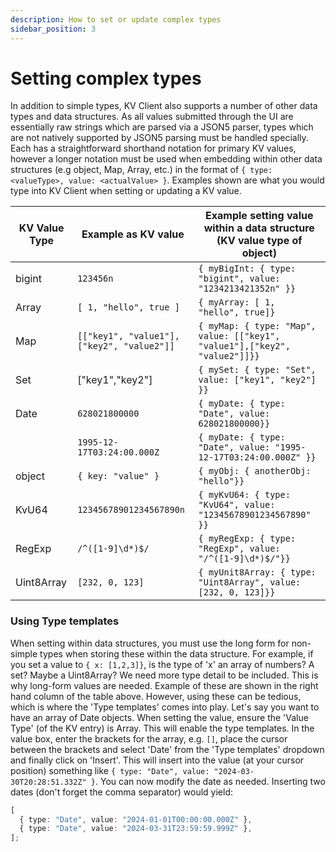 ```yaml
---
description: How to set or update complex types
sidebar_position: 3
---
```


# Setting complex types

In addition to simple types, KV Client also supports a number of other data
types and data structures. As all values submitted through the UI are
essentially raw strings which are parsed via a JSON5 parser, types which are not
natively supported by JSON5 parsing must be handled specially. Each has a
straightforward shorthand notation for primary KV values, however a longer
notation must be used when embedding within other data structures (e.g object,
Map, Array, etc.) in the format of
`{ type: <valueType>, value: <actualValue> }`. Examples shown are what you would
type into KV Client when setting or updating a KV value.

| KV Value Type | Example as KV value                       | Example setting value within a data structure (KV value type of object)    |
| ------------- | ----------------------------------------- | -------------------------------------------------------------------------- |
| bigint        | `123456n`                                 | `{ myBigInt: { type: "bigint", value: "1234213421352n" }}`                 |
| Array         | `[ 1, "hello", true ]`                    | `{ myArray: [ 1, "hello", true]}`                                          |
| Map           | `[["key1", "value1"],["key2", "value2"]]` | `{ myMap: { type: "Map", value: [["key1", "value1"],["key2", "value2"]]}}` |
| Set           | ["key1","key2"]                           | `{ mySet: { type: "Set", value: ["key1", "key2"] }}`                       |
| Date          | `628021800000`                            | `{ myDate: { type: "Date", value: 628021800000}}`                          |
|               | `1995-12-17T03:24:00.000Z`                | `{ myDate: { type: "Date", value: "1995-12-17T03:24:00.000Z" }}`           |
| object        | `{ key: "value" }`                        | `{ myObj: { anotherObj: "hello"}}`                                         |
| KvU64         | `12345678901234567890n`                   | `{ myKvU64: { type: "KvU64", value: "12345678901234567890" }}`             |
| RegExp        | `/^([1-9]\d*)$/`                          | `{ myRegExp: { type: "RegExp", value: "/^([1-9]\d*)$/"}}`                  |
| Uint8Array    | `[232, 0, 123]`                           | `{ myUnit8Array: { type: "Uint8Array", value: [232, 0, 123]}}`             |

### Using Type templates

When setting within data structures, you must use the long form for non-simple
types when storing these within the data structure. For example, if you set a
value to `{ x: [1,2,3]}`, is the type of 'x' an array of numbers? A set? Maybe a
Uint8Array? We need more type detail to be included. This is why long-form
values are needed. Example of these are shown in the right hand column of the
table above. However, using these can be tedious, which is where the 'Type
templates' comes into play. Let's say you want to have an array of Date objects.
When setting the value, ensure the 'Value Type' (of the KV entry) is Array. This
will enable the type templates. In the value box, enter the brackets for the
array, e.g. `[]`, place the cursor between the brackets and select 'Date' from
the 'Type templates' dropdown and finally click on 'Insert'. This will insert
into the value (at your cursor position) something like
`{ type: "Date", value: "2024-03-30T20:28:51.332Z" }`. You can now modify the
date as needed. Inserting two dates (don't forget the comma separator) would
yield:

```ts
[
  { type: "Date", value: "2024-01-01T00:00:00.000Z" },
  { type: "Date", value: "2024-03-31T23:59:59.999Z" },
];
```
